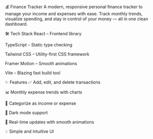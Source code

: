 💰 Finance Tracker
A modern, responsive personal finance tracker to manage your income and expenses with ease. Track monthly trends, visualize spending, and stay in control of your money — all in one clean dashboard.

🛠️ Tech Stack
React – Frontend library

TypeScript – Static type checking

Tailwind CSS – Utility-first CSS framework

Framer Motion – Smooth animations

Vite – Blazing fast build tool

✨ Features
✅ Add, edit, and delete transactions

📊 Monthly expense trends with charts

🔎 Categorize as income or expense

🌙 Dark mode support

🔁 Real-time updates with smooth animations

💡 Simple and intuitive UI
